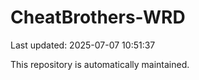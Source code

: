 # CheatBrothers-WRD

Last updated: 2025-07-07 10:51:37

This repository is automatically maintained.
